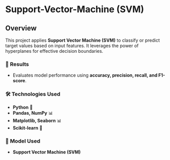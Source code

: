 # **Support-Vector-Machine (SVM)**

## **Overview**  
This project applies **Support Vector Machine (SVM)** to classify or predict target values based on input features. It leverages the power of hyperplanes for effective decision boundaries.  

### 🎯 **Results**  
- Evaluates model performance using **accuracy, precision, recall, and F1-score**.  

### 🛠 **Technologies Used**  
- **Python** 🐍  
- **Pandas, NumPy** 📊  
- **Matplotlib, Seaborn** 📊  
- **Scikit-learn** 🤖  

### 📜 **Model Used**  
- **Support Vector Machine (SVM)**  
